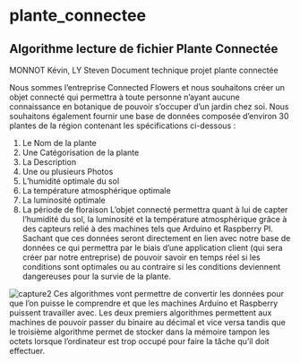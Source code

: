 # plante_connectee

## Algorithme lecture de fichier Plante Connectée
MONNOT Kévin, LY Steven
Document technique projet plante connectée

Nous sommes l’entreprise Connected Flowers et nous souhaitons créer un objet connecté qui permettra à toute personne n’ayant aucune connaissance en botanique de pouvoir s’occuper d’un jardin chez soi. Nous souhaitons également fournir une base de données composée d’environ 30 plantes de la région contenant les spécifications ci-dessous :
1.	Le Nom de la plante 
2.	Une Catégorisation de la plante 
3.	La Description 
4.	Une ou plusieurs Photos
5.	L’humidité optimale du sol
6.	La température atmosphérique optimale
7.	La luminosité optimale 
8.	La période de floraison
L’objet connecté permettra quant à lui de capter l’humidité du sol, la luminosité et la température atmosphérique grâce à des capteurs relié à des machines tels que Arduino et Raspberry PI. Sachant que ces données seront directement en lien avec notre base de données ce qui permettra par le biais d’une application client (qui sera créer par notre entreprise) de pouvoir savoir en temps réel si les conditions sont optimales ou au contraire si les conditions deviennent dangereuses pour la survie de la plante.
 

 ![capture2](https://user-images.githubusercontent.com/43552846/50822098-1d745800-1331-11e9-81a8-8dd278467528.PNG)
Ces algorithmes vont permettre de convertir les données pour que l’on puisse le comprendre et que les machines Arduino et Raspberry puissent travailler avec. Les deux premiers algorithmes permettent aux machines de pouvoir passer du binaire au décimal et vice versa tandis que le troisième algorithme permet de stocker dans la mémoire tampon les octets lorsque l’ordinateur est trop occupé pour faire la tâche qu’il doit effectuer.
